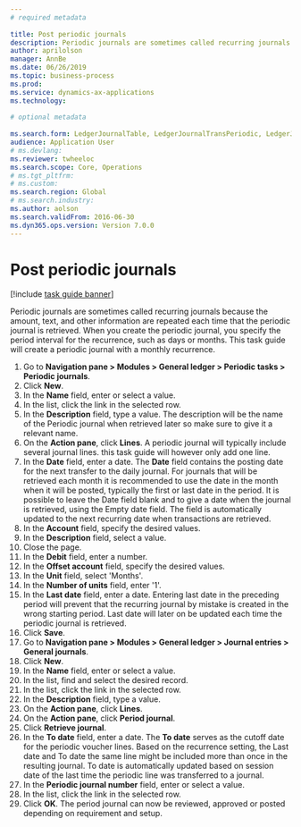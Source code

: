 ```yaml
--- 
# required metadata 
 
title: Post periodic journals
description: Periodic journals are sometimes called recurring journals because the amount, text, and other information are repeated each time that the periodic journal is retrieved. 
author: aprilolson
manager: AnnBe 
ms.date: 06/26/2019
ms.topic: business-process 
ms.prod:  
ms.service: dynamics-ax-applications 
ms.technology:  
 
# optional metadata 
 
ms.search.form: LedgerJournalTable, LedgerJournalTransPeriodic, LedgerJournalTransDaily   
audience: Application User 
# ms.devlang:  
ms.reviewer: twheeloc
ms.search.scope: Core, Operations 
# ms.tgt_pltfrm:  
# ms.custom:  
ms.search.region: Global
# ms.search.industry: 
ms.author: aolson
ms.search.validFrom: 2016-06-30 
ms.dyn365.ops.version: Version 7.0.0 
---
```

# Post periodic journals

[!include [task guide banner](../../includes/task-guide-banner.md)]

Periodic journals are sometimes called recurring journals because the amount, text, and other information are repeated each time that the periodic journal is retrieved. When you create the periodic journal, you specify the period interval for the recurrence, such as days or months. This task guide will create a periodic journal with a monthly recurrence.

1. Go to **Navigation pane > Modules > General ledger > Periodic tasks > Periodic journals**.
2. Click **New**.
3. In the **Name** field, enter or select a value.
4. In the list, click the link in the selected row.
5. In the **Description** field, type a value. The description will be the name of the Periodic journal when retrieved later so make sure to give it a relevant name.
6. On the **Action pane**, click **Lines**. A periodic journal will typically include several journal lines. this task guide will however only add one line.
7. In the **Date** field, enter a date. The **Date** field contains the posting date for the next transfer to the daily journal. For journals that will be retrieved each month it is recommended to use the date in the month when it will be posted, typically the first or last date in the period. It is possible to leave the Date field blank and to give a date when the journal is retrieved, using the Empty date field. The field is automatically updated to the next recurring date when transactions are retrieved. 
8. In the **Account** field, specify the desired values.
9. In the **Description** field, select a value.
10. Close the page.
11. In the **Debit** field, enter a number.
12. In the **Offset account** field, specify the desired values.
13. In the **Unit** field, select 'Months'.
14. In the **Number of units** field, enter '1'.
15. In the **Last date** field, enter a date. Entering last date in the preceding period will prevent that the recurring journal by mistake is created in the wrong starting period. Last date will later on be updated each time the periodic journal is retrieved. 
16. Click **Save**.
17. Go to **Navigation pane > Modules > General ledger > Journal entries > General journals**.
18. Click **New**.
19. In the **Name** field, enter or select a value.
20. In the list, find and select the desired record.
21. In the list, click the link in the selected row.
22. In the **Description** field, type a value.
23. On the **Action pane**, click **Lines**.
24. On the **Action pane**, click **Period journal**.
25. Click **Retrieve journal**.
26. In the **To date** field, enter a date. The **To date** serves as the cutoff date for the periodic voucher lines. Based on the recurrence setting, the Last date and To date the same line might be included more than once in the resulting journal. To date is automatically updated based on  session date of the last time the periodic line was transferred to a journal. 
27. In the **Periodic journal number** field, enter or select a value.
28. In the list, click the link in the selected row.
29. Click **OK**. The period journal can now be reviewed, approved or posted depending on requirement and setup.   
